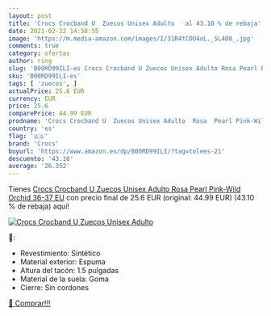 ```yaml
---
layout: post
title: 'Crocs Crocband U  Zuecos Unisex Adulto   al 43.10 % de rebaja'
date: 2021-02-22 14:58:55
image: 'https://m.media-amazon.com/images/I/31R4tCOO4oL._SL400_.jpg'
comments: true
category: ofertas
author: ring
slug: 'B00RD99ILI-es Crocs Crocband U Zuecos Unisex Adulto Rosa Pearl Pink-Wild...'
sku: 'B00RD99ILI-es'
tags: [ 'zuecos', ]
actualPrice: 25.6 EUR
currency: EUR
price: 25.6
comparePrice: 44.99 EUR
prodname: 'Crocs Crocband U  Zuecos Unisex Adulto  Rosa  Pearl Pink-Wild Orchid   36-37 EU'
country: 'es'
flag: '🇪🇸'
brand: 'Crocs'
buyurl: 'https://www.amazon.es/dp/B00RD99ILI/?tag=tolees-21'
descuento: '43.10'
average: '26.352'
---
```


Tienes [Crocs Crocband U  Zuecos Unisex Adulto  Rosa  Pearl Pink-Wild Orchid   36-37 EU](https://www.amazon.es/dp/B00RD99ILI/?tag=tolees-21) con precio final de  25.6 EUR (original: 44.99 EUR) (43.10 %  de rebaja) aqui!

[![Crocs Crocband U  Zuecos Unisex Adulto  ](https://m.media-amazon.com/images/I/31R4tCOO4oL._SL400_.jpg)](https://www.amazon.es/dp/B00RD99ILI/?tag=tolees-21)

🔎:

- Revestimiento: Sintético
- Material exterior: Espuma
- Altura del tacón: 1.5 pulgadas
- Material de la suela: Goma
- Cierre: Sin cordones

[🛒 Comprar!!!](https://www.amazon.es/dp/B00RD99ILI/?tag=tolees-21)
